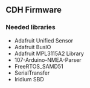 ## CDH Firmware

### Needed libraries

- Adafruit Unified Sensor
- Adafruit BusIO
- Adafruit MPL3115A2 Library
- 107-Arduino-NMEA-Parser
- FreeRTOS_SAMD51
- SerialTransfer
- Iridium SBD

